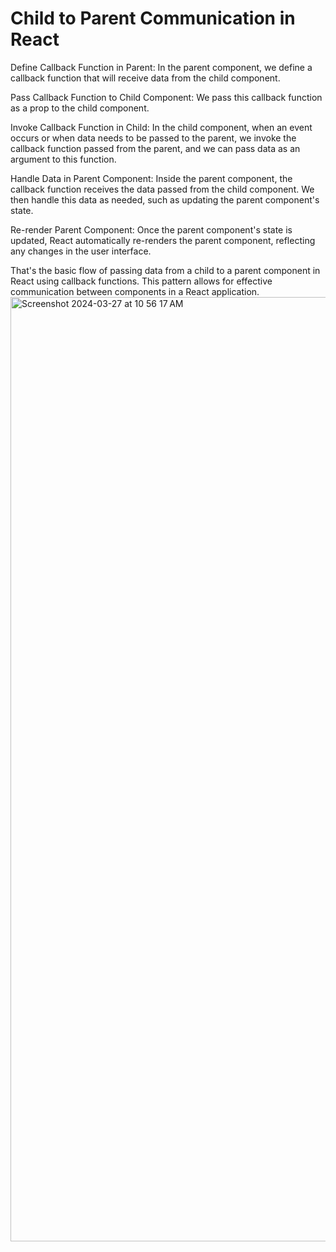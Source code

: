 # Child to Parent Communication in React

Define Callback Function in Parent: In the parent component, we define a callback function that will receive data from the child component.

Pass Callback Function to Child Component: We pass this callback function as a prop to the child component.

Invoke Callback Function in Child: In the child component, when an event occurs or when data needs to be passed to the parent, we invoke the callback function passed from the parent, and we can pass data as an argument to this function.

Handle Data in Parent Component: Inside the parent component, the callback function receives the data passed from the child component. We then handle this data as needed, such as updating the parent component's state.

Re-render Parent Component: Once the parent component's state is updated, React automatically re-renders the parent component, reflecting any changes in the user interface.

That's the basic flow of passing data from a child to a parent component in React using callback functions. This pattern allows for effective communication between components in a React application.
<img width="1511" alt="Screenshot 2024-03-27 at 10 56 17 AM" src="https://github.com/Yeranosyan/Episode-014-Pass-data-from-children-to-parent/assets/120154377/72ed2bea-f27c-4c58-ba66-04deb8d9bc15">
